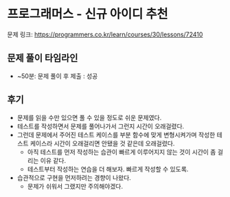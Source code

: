 # 프로그래머스 - 신규 아이디 추천

문제 링크: https://programmers.co.kr/learn/courses/30/lessons/72410

## 문제 풀이 타임라인

- ~50분: 문제 풀이 후 제출 : 성공

## 후기

- 문제를 읽을 수만 있으면 풀 수 있을 정도로 쉬운 문제였다.
- 테스트를 작성하면서 문제를 풀어나가서 그런지 시간이 오래걸렸다.
- 그런데 문제에서 주어진 테스트 케이스를 부분 함수에 맞게 변형시켜가며 작성한 테스트 케이스라 시간이 오래걸리면 안됐을 것 같은데 오래걸렸다.
  - 아직 테스트를 먼저 작성하는 습관이 빠르게 이루어지지 않는 것이 시간이 좀 걸리는 이유 같다.
  - 테스트부터 작성하는 연습을 더 해보자. 빠르게 작성할 수 있도록.
- 습관적으로 구현을 먼저하려는 경향이 나왔다.
  - 문제가 쉬워서 그랬지만 주의해야겠다.
